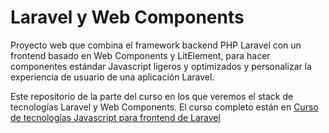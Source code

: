 # Laravel y Web Components

Proyecto web que combina el framework backend PHP Laravel con un frontend basado en Web Components y LitElement, para hacer componentes estándar Javascript ligeros y optimizados y personalizar la experiencia de usuario de una aplicación Laravel.

Este repositorio de la parte del curso en los que veremos el stack de tecnologías Laravel y Web Components. El curso completo están en [Curso de tecnologías Javascript para frontend de Laravel](https://escuela.it/cursos/curso-desarrollo-frontend-laravel)